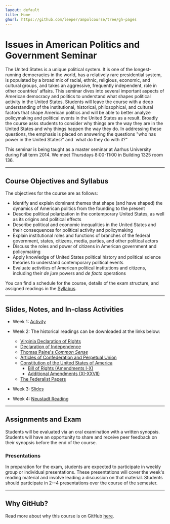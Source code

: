 ```yaml
---
layout: default
title: Home
ghurl: https://github.com/leeper/ampolcourse/tree/gh-pages
---
```


# Issues in American Politics and Government Seminar #

The United States is a unique political system. It is one of the longest-running democracies in the world, has a relatively rare presidential system, is populated by a broad mix of racial, ethnic, religious, economic, and cultural groups, and takes an aggressive, frequently independent, role in other countries' affairs. This seminar dives into several important aspects of American democracy and politics to understand what shapes political activity in the United States. Students will leave the course with a deep understanding of the institutional, historical, philosophical, and cultural factors that shape American politics and will be able to better analyze policymaking and political events in the United States as a result. Broadly the course asks students to consider why things are the way they are in the United States and why things happen the way they do. In addressing these questions, the emphasis is placed on answering the questions "who has power in the United States?' and `what do they do with it?"

This seminar is being taught as a master seminar at Aarhus University during Fall term 2014. We meet Thursdays 8:00-11:00 in Building 1325 room 136.

---
## Course Objectives and Syllabus ##

The objectives for the course are as follows:

 * Identify and explain dominant themes that shape (and have shaped) the dynamics of American politics from the founding to the present 
 * Describe political polarization in the contemporary United States, as well as its origins and political effects 
 * Describe political and economic inequalities in the United States and their consequences for political activity and policymaking 
 * Explain institutional roles and functions of branches of the federal government, states, citizens, media, parties, and other political actors 
 * Discuss the roles and power of citizens in American government and policymaking 
 * Apply knowledge of United States political history and political science theories to understand contemporary political events 
 * Evaluate activities of American political institutions and citizens, including their *de jure* powers and *de facto* operations 

You can find a schedule for the course, details of the exam structure, and assigned readings in the [Syllabus](Syllabus/Syllabus.pdf).

---
## Slides, Notes, and In-class Activities ##

 - Week 1: [Activity](Activities/Week1.pdf)
 - Week 2: The historical readings can be downloaded at the links below:

   * [Virginia Declaration of Rights](http://en.wikisource.org/wiki/Virginia_Declaration_of_Rights)
   * [Declaration of Independence](http://en.wikisource.org/wiki/United_States_Declaration_of_Independence)
   * [Thomas Paine's *Common Sense*](http://www.gutenberg.org/ebooks/3755)
   * [Articles of Confederation and Perpetual Union](http://en.wikisource.org/wiki/Articles_of_Confederation_and_Perpetual_Union)
   * [Constitution of the United States of America](http://en.wikisource.org/wiki/Constitution_of_the_United_States_of_America)
     * [Bill of Rights (Amendments I-X)](http://en.wikisource.org/wiki/United_States_Bill_of_Rights)
     * [Additional Amendments (XI-XXVII)](http://en.wikisource.org/wiki/Additional_amendments_to_the_United_States_Constitution)
   * [The Federalist Papers](http://thomas.loc.gov/home/histdox/fedpapers.html)

 - Week 3: [Slides](Slides/Week3.pdf)
 - Week 4: [Neustadt Reading](https://dl.dropboxusercontent.com/u/414906/Neustadt.pdf)


---
## Assignments and Exam ##

Students will be evaluated via an oral examination with a written synopsis. Students will have an opportunity to share and receive peer feedback on their synopsis before the end of the course.

### Presentations ###

In preparation for the exam, students are expected to participate in weekly group or individual presentations. These presentations will cover the week's reading material and involve leading a discussion on that material. Students should participate in 2--4 presentations over the course of the semester.


---
## Why GitHub? ##

Read more about why this course is on GitHub [here](fork.html).
